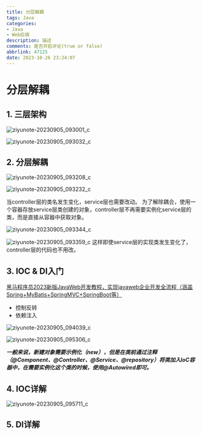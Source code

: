 ```yaml
---
title: 分层解耦
tags: Java
categories: 
- Java
- Web后端
description: 描述
comments: 是否开启评论(true or false)
abbrlink: 47125
date: 2023-10-26 23:24:07
---
```


# 分层解耦

## 1. 三层架构

![ziyunote-20230905_093001_c](https://hedy-1321816972.cos.ap-guangzhou.myqcloud.com/img/blog202311250036066.webp)


![ziyunote-20230905_093032_c](https://hedy-1321816972.cos.ap-guangzhou.myqcloud.com/img/blog202311250036161.webp)


## 2. 分层解耦
![ziyunote-20230905_093208_c](https://hedy-1321816972.cos.ap-guangzhou.myqcloud.com/img/blog202311250036093.webp)

![ziyunote-20230905_093232_c](https://hedy-1321816972.cos.ap-guangzhou.myqcloud.com/img/blog202311250036292.webp)

当controller层的类名发生变化，service层也需要改动。
为了解除耦合，使用一个容器存放service层类创建的对象，controller层不再需要实例化service层的类，而是直接从容器中获取对象。

![ziyunote-20230905_093344_c](https://hedy-1321816972.cos.ap-guangzhou.myqcloud.com/img/blog202311250036277.webp)

![ziyunote-20230905_093359_c](https://hedy-1321816972.cos.ap-guangzhou.myqcloud.com/img/blog202311250036428.webp)
这样即使service层的实现类发生变化了，controller层的代码也不用改。



## 3. IOC & DI入门
[黑马程序员2023新版JavaWeb开发教程，实现javaweb企业开发全流程（涵盖Spring+MyBatis+SpringMVC+SpringBoot等）](https://www.bilibili.com/video/BV1m84y1w7Tb/?p=77&ziyu)


- 控制反转
- 依赖注入

![ziyunote-20230905_094039_c](https://hedy-1321816972.cos.ap-guangzhou.myqcloud.com/img/blog202311250036842.webp)

![ziyunote-20230905_095306_c](https://hedy-1321816972.cos.ap-guangzhou.myqcloud.com/img/blog202311250036546.webp)

***一般来说，新建对象需要示例化（new），但是在类前通过注释（@Component、@Controller、@Service、@repository）将类加入IoC容器中，在需要实例化这个类的时候，使用@Autowired即可。***
## 4. IOC详解

![ziyunote-20230905_095711_c](https://hedy-1321816972.cos.ap-guangzhou.myqcloud.com/img/blog202311250036098.webp)


## 5. DI详解

